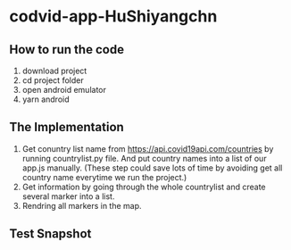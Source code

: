 # codvid-app-HuShiyangchn
## How to run the code 
1. download project
2. cd project folder
3. open android emulator
4. yarn android

## The Implementation
1. Get conuntry list name from https://api.covid19api.com/countries by running countrylist.py file. And put country names into a list of our app.js manually. (These step could save lots of time by avoiding get all country name everytime we run the project.)
2. Get information by going through the whole countrylist and create several marker into a list.
3. Rendring all markers in the map.

## Test Snapshot
